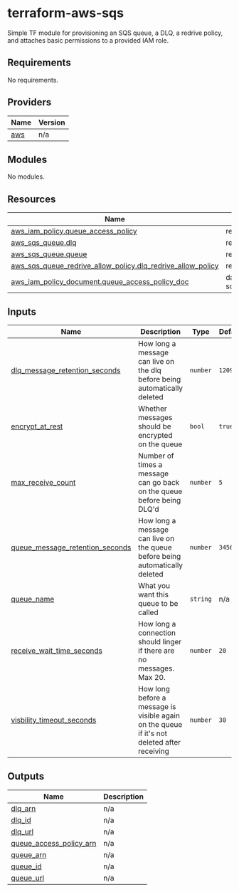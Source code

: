 # terraform-aws-sqs
Simple TF module for provisioning an SQS queue, a DLQ, a redrive policy, and attaches basic permissions to a provided IAM role.

<!-- BEGIN_TF_DOCS -->
## Requirements

No requirements.

## Providers

| Name | Version |
|------|---------|
| <a name="provider_aws"></a> [aws](#provider\_aws) | n/a |

## Modules

No modules.

## Resources

| Name | Type |
|------|------|
| [aws_iam_policy.queue_access_policy](https://registry.terraform.io/providers/hashicorp/aws/latest/docs/resources/iam_policy) | resource |
| [aws_sqs_queue.dlq](https://registry.terraform.io/providers/hashicorp/aws/latest/docs/resources/sqs_queue) | resource |
| [aws_sqs_queue.queue](https://registry.terraform.io/providers/hashicorp/aws/latest/docs/resources/sqs_queue) | resource |
| [aws_sqs_queue_redrive_allow_policy.dlq_redrive_allow_policy](https://registry.terraform.io/providers/hashicorp/aws/latest/docs/resources/sqs_queue_redrive_allow_policy) | resource |
| [aws_iam_policy_document.queue_access_policy_doc](https://registry.terraform.io/providers/hashicorp/aws/latest/docs/data-sources/iam_policy_document) | data source |

## Inputs

| Name | Description | Type | Default | Required |
|------|-------------|------|---------|:--------:|
| <a name="input_dlq_message_retention_seconds"></a> [dlq\_message\_retention\_seconds](#input\_dlq\_message\_retention\_seconds) | How long a message can live on the dlq before being automatically deleted | `number` | `1209600` | no |
| <a name="input_encrypt_at_rest"></a> [encrypt\_at\_rest](#input\_encrypt\_at\_rest) | Whether messages should be encrypted on the queue | `bool` | `true` | no |
| <a name="input_max_receive_count"></a> [max\_receive\_count](#input\_max\_receive\_count) | Number of times a message can go back on the queue before being DLQ'd | `number` | `5` | no |
| <a name="input_queue_message_retention_seconds"></a> [queue\_message\_retention\_seconds](#input\_queue\_message\_retention\_seconds) | How long a message can live on the queue before being automatically deleted | `number` | `345600` | no |
| <a name="input_queue_name"></a> [queue\_name](#input\_queue\_name) | What you want this queue to be called | `string` | n/a | yes |
| <a name="input_receive_wait_time_seconds"></a> [receive\_wait\_time\_seconds](#input\_receive\_wait\_time\_seconds) | How long a connection should linger if there are no messages. Max 20. | `number` | `20` | no |
| <a name="input_visbility_timeout_seconds"></a> [visbility\_timeout\_seconds](#input\_visbility\_timeout\_seconds) | How long before a message is visible again on the queue if it's not deleted after receiving | `number` | `30` | no |

## Outputs

| Name | Description |
|------|-------------|
| <a name="output_dlq_arn"></a> [dlq\_arn](#output\_dlq\_arn) | n/a |
| <a name="output_dlq_id"></a> [dlq\_id](#output\_dlq\_id) | n/a |
| <a name="output_dlq_url"></a> [dlq\_url](#output\_dlq\_url) | n/a |
| <a name="output_queue_access_policy_arn"></a> [queue\_access\_policy\_arn](#output\_queue\_access\_policy\_arn) | n/a |
| <a name="output_queue_arn"></a> [queue\_arn](#output\_queue\_arn) | n/a |
| <a name="output_queue_id"></a> [queue\_id](#output\_queue\_id) | n/a |
| <a name="output_queue_url"></a> [queue\_url](#output\_queue\_url) | n/a |
<!-- END_TF_DOCS -->